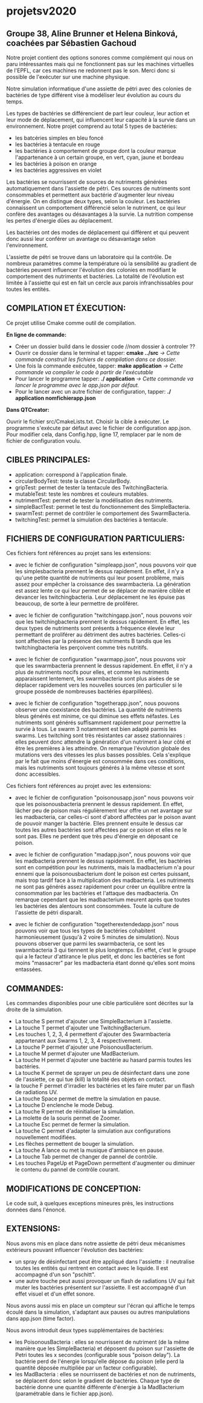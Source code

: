 # projetsv2020

## Groupe 38, Aline Brunner et Helena Binková, coachées par Sébastien Gachoud


Notre projet contient des options sonores comme complément qui nous on 
paru intéressantes mais qui ne fonctionnent pas sur les machines 
virtuelles de l'EPFL, car ces machines ne redonnent pas le son. Merci 
donc si possible de l'exécuter sur une machine physique.

Notre simulation informatique d'une assiette de pétri avec des colonies 
de bactéries de type différent vise à modéliser leur évolution au cours 
du temps.

Les types de bactéries se différencient de part leur couleur, leur 
action et leur mode de déplacement, qui influencent leur capacité à la 
survie dans un environnement. Notre projet comprend au total 5 types de 
bactéries:
 - les batcéries simples en bleu foncé
 - les bactéries à tentacule en rouge
 - les bactéries à comportement de groupe dont la couleur marque 
 l'appartenance à un certain groupe, en vert, cyan, jaune et bordeau
 - les bactéries à poison en orange
 - les bactéries aggressives en violet

Les bactéries se nourrissent de sources de nutriments générées 
automatiquement dans l'assiette de pétri. Ces sources de nutriments sont 
consommables et permettent aux bactérie d'augmenter leur niveau 
d'énergie. On en distingue deux types, selon la couleur. Les bactéries 
connaissent un comportement différencié selon le nutriment, ce qui leur 
confère des avantages ou désavantages à la survie. La nutrition compense 
les pertes d'énergie dûes au déplacement.

Les bactéries ont des modes de déplacement qui diffèrent et qui peuvent 
donc aussi leur conférer un avantage ou désavantage selon 
l'environnement. 

L'assiette de pétri se trouve dans un laboratoire qui la contrôle. De 
nombreux paramètres comme la température où la sensibilité au gradient 
de bactéries peuvent influencer l'évolution des colonies en modifiant le
comportement des nutriments et bactéries. La totalité de l'évolution est 
limitée à l'assiette qui est en fait un cercle aux parois 
infranchissables pour toutes les entités.


## COMPILATION ET ÉXECUTION:

Ce projet utilise Cmake comme outil de compilation.

**En ligne de commande:**

- Créer un dossier build dans le dossier code //nom dossier à controler ??
- Ouvrir ce dossier dans le terminal et tapper: **cmake ../src**
*-> Cette commande construit les fichiers de compilation dans ce dossier.*
- Une fois la commande exécutée, tapper: **make application**
*-> Cette commande va compiler le code à partir de l'exécutable*
- Pour lancer le programme tapper: **./ application**
*-> Cette commande va lancer le programme avec le app.json par défaut.*
- Pour le lancer avec un autre fichier de configuration, tapper: 
**./ application nomfichierapp.json** 

**Dans QTCreator:**

Ouvrir le fichier src/CmakeLists.txt.
Choisir la cible à exécuter. 
Le programme s'exécute par défaut avec le fichier de configuration 
app.json. Pour modifier cela, dans Config.hpp, ligne 17, remplacer par 
le nom de fichier de configuration voulu.


## CIBLES PRINCIPALES:

 - application: correspond à l'application finale.
 - circularBodyTest: teste la classe CircularBody.
 - gripTest: permet de tester la tentacule des TwitchingBacteria.
 - mutableTest: teste les nombres et couleurs mutables.
 - nutrimentTest: permet de tester la modélisation des nutriments.
 - simpleBactTest: permet le test du fonctionnement des SimpleBacteria.
 - swarmTest: permet de contrôler le comportement des SwarmBacteria.
 - twitchingTest: permet la simulation des bactéries à tentacule.


## FICHIERS DE CONFIGURATION PARTICULIERS:

Ces fichiers font références au projet sans les extensions:

 - avec le fichier de configuration "simpleapp.json", nous pouvons voir 
que les simplesbacteria prennent le dessus rapidement. En effet, il n'y
a qu'une petite quantité de nutriments qui leur posent problème, mais 
assez pour empêcher la croissance des swarmbacteria. La génération est 
assez lente ce qui leur permet de se déplacer de manière ciblée et 
devancer les twitchingbacteria. Leur déplacement ne les épuise pas 
beaucoup, de sorte à leur permettre de proliférer.

 - avec le fichier de configuration "twitchingapp.json", nous pouvons 
voir que les twitchingbacteria prennent le dessus rapidement. En effet,
les deux types de nutriments sont présents à fréquence élevée leur 
permettant de proliférer au détriment des autres bactéries. Celles-ci 
sont affectées par la présence des nutriments B tandis que les 
twitchingbacteria les perçoivent comme très nutritifs.

 - avec le fichier de configuration "swarmapp.json", nous pouvons voir 
que les swarmbacteria prennent le dessus rapidement. En effet, il n'y a 
plus de nutriments nocifs pour elles, et comme les nutriments 
apparaissent lentement, les swarmbacteria sont plus aisées de se 
déplacer rapidement vers les nouvelles sources (en particulier si le 
groupe possède de nombreuses bactéries éparpillées).

 - avec le fichier de configuration "togetherapp.json", nous pouvons 
observer une coexistance des bactéries. La quantité de nutriments bleus
générés est minime, ce qui diminue ses effets néfastes. Les nutriments 
sont générés suffisamment rapidement pour permettre la survie à tous. 
Le swarm 3 notamment est bien adapté parmis les swarms. Les twitching 
sont très résistantes car assez stationnaires : elles peuvent donc
attendre la génération d'un nutriment à leur côté et être les premières
à les atteindre. On remarque l'évolution globale des mutations vers des 
vitesses les plus basses possibles. Cela s'explique par le fait que 
moins d'énergie est consommée dans ces conditions, mais les nutriments 
sont toujours générés à la même vitesse et sont donc accessibles.

Ces fichiers font références au projet avec les extensions:

 - avec le fichier de configuration "poisonousapp.json" nous pouvons 
voir que les poisonousbacteria prennent le dessus rapidement. En effet,
lâcher peu de poison mais régulièrement leur offre un net avantage sur 
les madbacteria, car celles-ci sont d'abord affectées par le poison
avant de pouvoir manger la bactérie. Elles prennent ensuite le dessus 
car toutes les autres bactéries sont affectées par ce poison et elles ne
le sont pas. Elles ne perdent que très peu d'énergie en déposant ce 
poison.

 - avec le fichier de configuration "madapp.json", nous pouvons voir que 
les madbacteria prennent le dessus rapidement. En effet, les bactéries 
sont en compétition pour les nutriments, mais la madbacterium n'a pour 
ennemi que la poisonousbacterium dont le poison est certes puissant, 
mais trop tardif face à la multiplication des madbacteria. Les 
nutriments ne sont pas générés assez rapidement pour créer un équilibre 
entre la consommation par les bactéries et l'attaque des madbacteria. 
On remarque cependant que les madbacterium meurent après que toutes les 
bactéries des alentours sont consommées. Toute la culture de l'assiette 
de pétri disparaît.

 - avec le fichier de configuration "togetherextendedapp.json" nous 
pouvons voir que tous les types de bactéries cohabitent harmonieusement 
(jusqu'à 2 voire 5 minutes de simulation). Nous pouvons observer que 
parmi les swarmbacteria, ce sont les swarmbacteria 3 qui tiennent le 
plus longtemps. En effet, c'est le groupe qui a le facteur d'attirance 
le plus petit, et donc les bactéries se font moins "massacrer" par les 
madbacteria étant donné qu'elles sont moins entassées.


## COMMANDES:

Les commandes disponibles pour une cible particulière sont décrites sur 
la droite de la simulation.
 - La touche S permet d'ajouter une SimpleBacterium à l'assiette.
 - La touche T permet d'ajouter une TwitchingBacterium.
 - Les touches 1, 2, 3, 4 permettent d'ajouter des Swarmbacteria 
 appartenant aux Swarms 1, 2, 3, 4 respectivement. 
 - La touche P permet d'ajouter une PoisonousBacterium.
 - La touche M permet d'ajouter une MadBacterium.
 - La touche H permet d'ajouter une bactérie au hasard parmis toutes les
 bactéries.
 - La touche K permet de sprayer un peu de désinfectant dans une zone de
 l'assiette, ce qui tue (kill) la totalité des objets en contact.
 - la touche F permet d'irradier les bactéries et les faire muter par un
 flash de radiations UV.
 - La touche Space permet de mettre la simulation en pause.
 - La touche D enclenche le mode Debug.
 - La touche R permet de réinitialiser la simulation.
 - La molette de la souris permet de Zoomer.
 - La touche Esc permet de fermer la simulation.
 - La touche C permet d'adapter la simulation aux configurations 
 nouvellement modifiées. 
 - Les flèches permettent de bouger la simulation.
 - La touche A lance ou met la musique d'ambiance en pause.
 - La touche Tab permet de changer de pannel de contrôle.
 - Les touches PageUp et PageDown permettent d'augmenter ou diminuer
 le contenu du pannel de contrôle courant.


## MODIFICATIONS DE CONCEPTION:

Le code suit, à quelques exceptions mineures près, les instructions 
données dans l'énoncé.


## EXTENSIONS:

Nous avons mis en place dans notre assiette de pétri deux mécanismes 
extérieurs pouvant influencer l'évolution des bactéries:
 - un spray de désinfectant peut être appliqué dans l'assiette : il 
 neutralise toutes les entités qui rentrent en contact avec le liquide.
 Il est accompagné d'un son "pschitt".
 - une autre touche peut aussi provoquer un flash de radiations UV qui 
 fait muter les bactéries présentent sur l'assiette. Il est accompagné 
 d'un effet visuel et d'un effet sonore.

Nous avons aussi mis en place un compteur sur l'écran qui affiche le 
temps écoulé dans la simulation, s'adaptant aux pauses ou autres 
manipulations dans app.json (time factor).

Nous avons introduit deux types supplémentaires de bactéries:
 - les PoisonousBacteria : elles se nourrissent de nutriment (de la 
 même manière que les SimpleBacteria) et déposent du poison sur 
 l'assiette de Petri toutes les x secondes (configurable sous "poison 
 delay"). La bactérie perd de l'énergie lorsqu'elle dépose du poison 
 (elle perd la quantité déposée multipliée par un facteur configurable).
 - les MadBacteria : elles se nourrissent de bactéries et non de 
 nutriments, se déplacent donc selon le gradient de bactéries. Chaque 
 type de bactérie donne une quantité différente d'énergie à la 
 MadBacterium (paramétrable dans le fichier app.json).


